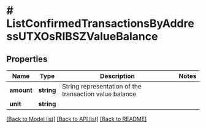 # # ListConfirmedTransactionsByAddressUTXOsRIBSZValueBalance

## Properties

Name | Type | Description | Notes
------------ | ------------- | ------------- | -------------
**amount** | **string** | String representation of the transaction value balance |
**unit** | **string** |  |

[[Back to Model list]](../../README.md#models) [[Back to API list]](../../README.md#endpoints) [[Back to README]](../../README.md)
